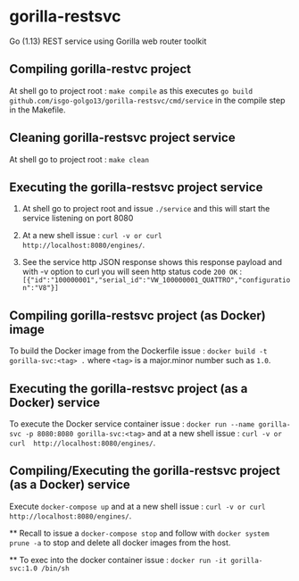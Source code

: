 # gorilla-restsvc
Go (1.13) REST service using Gorilla web router toolkit


## Compiling gorilla-restvc project 

At shell go to project root : `make compile` as this executes 
`go build github.com/isgo-golgo13/gorilla-restsvc/cmd/service` in the compile step in the Makefile.

## Cleaning gorilla-restsvc project service
At shell go to project root : `make clean`


## Executing the gorilla-restsvc project service
1) At shell go to project root and issue `./service` and this will start the service listening on port 8080
2) At a new shell issue : `curl -v or curl  http://localhost:8080/engines/`.

3) See the service http JSON response shows this response payload and with -v option to curl you will seen http status code `200 OK` : 
`[{"id":"100000001","serial_id":"VW_100000001_QUATTRO","configuration":"V8"}]`


## Compiling gorilla-restsvc project (as Docker) image

To build the Docker image from the Dockerfile issue : 
`docker build -t gorilla-svc:<tag> .` where `<tag>` is a major.minor number such as `1.0`.


## Executing the gorilla-restsvc project (as a Docker) service

To execute the Docker service container issue : `docker run --name gorilla-svc -p 8080:8080 gorilla-svc:<tag>` and at a new shell issue : `curl -v or curl  http://localhost:8080/engines/`.


## Compiling/Executing the gorilla-restsvc project (as a Docker) service

Execute `docker-compose up` and at a new shell issue : `curl -v or curl  http://localhost:8080/engines/`.

** Recall to issue a `docker-compose stop` and follow with `docker system prune -a` to stop and delete all docker images from the host.

** To exec into the docker container issue : `docker run -it gorilla-svc:1.0 /bin/sh`
